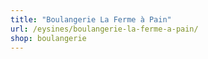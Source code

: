 ```yaml
---
title: "Boulangerie La Ferme à Pain"
url: /eysines/boulangerie-la-ferme-a-pain/
shop: boulangerie
---
```

